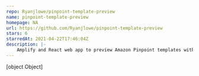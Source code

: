 ```yaml
---
repo: Ryanjlowe/pinpoint-template-preview
name: pinpoint-template-preview
homepage: NA
url: https://github.com/Ryanjlowe/pinpoint-template-preview
stars: 6
starredAt: 2021-04-22T17:46:04Z
description: |-
    Amplify and React web app to preview Amazon Pinpoint templates with real endpoint data.
---
```


[object Object]
